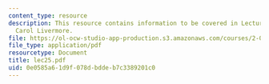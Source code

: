 ```yaml
---
content_type: resource
description: This resource contains information to be covered in Lecture 25 by Prof.
  Carol Livermore.
file: https://ol-ocw-studio-app-production.s3.amazonaws.com/courses/2-001-mechanics-materials-i-fall-2006/0e0585a61d9f078dbddeb7c3389201c0_lec25.pdf
file_type: application/pdf
resourcetype: Document
title: lec25.pdf
uid: 0e0585a6-1d9f-078d-bdde-b7c3389201c0
---
```

